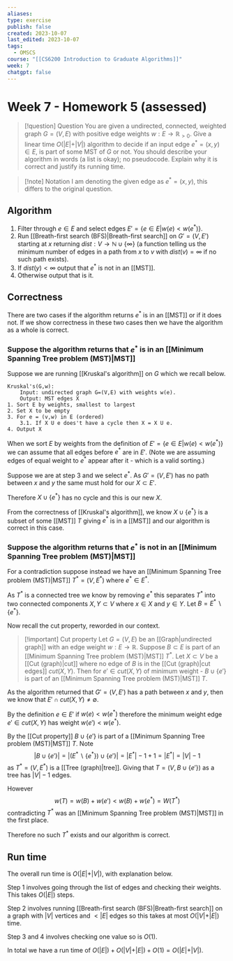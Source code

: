 ```yaml
---
aliases: 
type: exercise
publish: false
created: 2023-10-07
last_edited: 2023-10-07
tags:
  - OMSCS
course: "[[CS6200 Introduction to Graduate Algorithms]]"
week: 7
chatgpt: false
---
```

# Week 7 - Homework 5 (assessed)

>[!question] Question
>You are given a undirected, connected, weighted graph $G = (V,E)$ with positive edge weights $w: E \rightarrow \mathbb{R}_{>0}$. Give a linear time $O(
>\vert E \vert +\vert V \vert)$ algorithm to decide if an input edge $e^{\ast} = (x, y) \in E$, is part of some MST of $G$ or not. You should describe your algorithm in words (a list is okay); no pseudocode. Explain why it is correct and justify its running time.

>[!note] Notation
>I am denoting the given edge as $e^{\ast} = (x,y)$, this differs to the original question. 

## Algorithm

1. Filter through $e \in E$ and select edges $E' = \{e \in E \vert w(e) < w(e^{\ast})\}$.
2. Run [[Breath-first search (BFS)|Breath-first search]] on $G' = (V,E')$ starting at $x$ returning $dist: V \rightarrow \mathbb{N} \cup \{\infty\}$ (a function telling us the minimum number of edges in a path from $x$ to $v$ with $dist(v) = \infty$ if no such path exists).
3. If $dist(y) < \infty$ output that $e^{\ast}$ is not in an [[MST]].
4. Otherwise output that is it. 

## Correctness

There are two cases if the algorithm returns $e^{\ast}$ is in an [[MST]] or if it does not. If we show correctness in these two cases then we have the algorithm as a whole is correct. 

### Suppose the algorithm returns that $e^{\ast}$ is in an [[Minimum Spanning Tree problem (MST)|MST]]

Suppose we are running [[Kruskal's algorithm]] on $G$ which we recall below.

```pseudocode
Kruskal's(G,w):
	Input: undirected graph G=(V,E) with weights w(e).
	Output: MST edges X
1. Sort E by weights, smallest to largest
2. Set X to be empty
3. For e = (v,w) in E (ordered)
	3.1. If X U e does't have a cycle then X = X U e.
4. Output X
```

When we sort $E$ by weights from the definition of $E' = \{e \in E \vert w(e) < w(e^{\ast})\}$ we can assume that all edges before $e^{\ast}$ are in $E'$. (Note we are assuming edges of equal weight to $e^{\ast}$ appear after it - which is a valid sorting.)

Suppose we are at step 3 and we select $e^{\ast}$. As $G' = (V, E')$ has no path between $x$ and $y$ the same must hold for our $X \subset E'$.

Therefore $X \cup \{e^{\ast}\}$ has no cycle and this is our new $X$. 

From the correctness of [[Kruskal's algorithm]], we know $X \cup \{e^{\ast}\}$ is a subset of some [[MST]] $T$ giving $e^{\ast}$ is in a [[MST]] and our algorithm is correct in this case.

### Suppose the algorithm returns that $e^{\ast}$ is not in an [[Minimum Spanning Tree problem (MST)|MST]]

For a contradiction suppose instead we have an [[Minimum Spanning Tree problem (MST)|MST]] $T^{\ast} = (V, E^{\ast})$ where $e^{\ast} \in E^{\ast}$.

As $T^{\ast}$ is a connected tree we know by removing $e^{\ast}$ this separates $T^{\ast}$ into two connected components $X,Y \subset V$ where $x \in X$ and $y \in Y$. Let $B = E^{\ast} \backslash \{e^{\ast}\}$.    

Now recall the cut property, reworded in our context. 

>[!important] Cut property
>Let $G = (V,E)$ be an [[Graph|undirected graph]] with an edge weight $w: E \rightarrow \mathbb{R}$. Suppose $B \subset E$ is part of an [[Minimum Spanning Tree problem (MST)|MST]] $T^{\ast}$. Let $X \subset V$ be a [[Cut (graph)|cut]] where no edge of $B$ is in the [[Cut (graph)|cut edges]] $cut(X, Y)$. Then for $e' \in cut(X, Y)$ of minimum weight - $B \cup \{e'\}$ is part of an [[Minimum Spanning Tree problem (MST)|MST]] $T$.

As the algorithm returned that $G' = (V, E')$ has a path between $x$ and $y$, then we know that $E' \cap cut(X,Y) \not = \emptyset$.

By the definition $e \in E'$ if $w(e) < w(e^{\ast})$ therefore the minimum weight edge $e' \in cut(X,Y)$ has weight $w(e') < w(e^{\ast})$.

By the [[Cut property]] $B \cup \{e'\}$ is part of a [[Minimum Spanning Tree problem (MST)|MST]] $T$. Note 
$$\vert B \cup \{e'\}\vert = \vert ( E^{\ast} \backslash \{e^{\ast}\} ) \cup \{e'\} \vert = \vert E^{\ast} \vert - 1 + 1 = \vert E^{\ast} \vert = \vert V \vert - 1$$
as $T^{\ast} = (V,E^{\ast})$ is a [[Tree (graph)|tree]]. Giving that $T = (V, B \cup \{e'\})$ as a tree has $\vert V \vert - 1$ edges.

However 
$$w(T) = w(B) + w(e') < w(B) + w(e^{\ast}) = W(T^{\ast})$$
contradicting $T^{\ast}$ was an [[Minimum Spanning Tree problem (MST)|MST]] in the first place. 

Therefore no such $T^{\ast}$ exists and our algorithm is correct. 

## Run time

The overall run time is $O(\vert E \vert + \vert V \vert)$, with explanation below.

Step 1 involves going through the list of edges and checking their weights. This takes $O(\vert E \vert)$ steps.

Step 2 involves running [[Breath-first search (BFS)|Breath-first search]] on a graph with $\vert V \vert$ vertices and $< \vert E \vert$ edges so this takes at most $O(\vert V \vert + \vert E \vert)$ time.

Step 3 and 4 involves checking one value so is $O(1)$.

In total we have a run time of $O(\vert E \vert) + O(\vert V \vert + \vert E \vert) + O(1) = O(\vert E \vert + \vert V \vert)$.